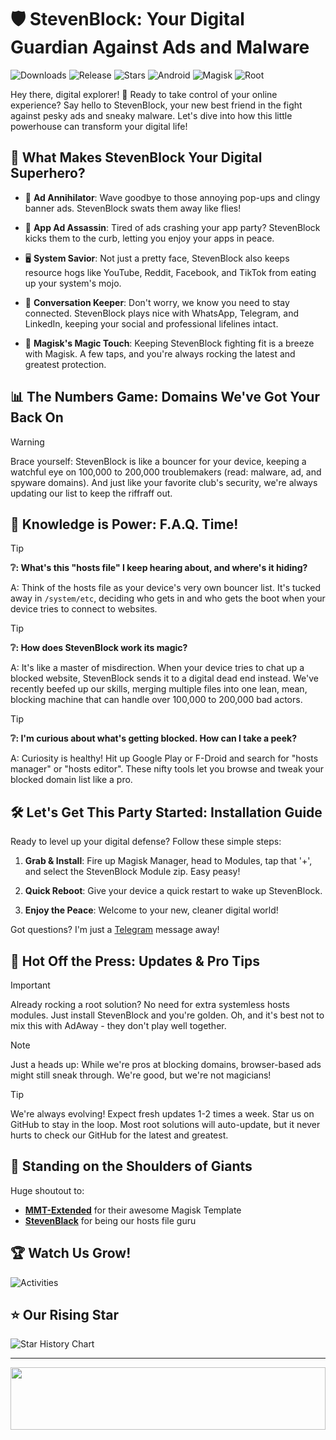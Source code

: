# 🛡️ StevenBlock: Your Digital Guardian Against Ads and Malware

![Downloads](https://img.shields.io/github/downloads/Magisk-Modules-Alt-Repo/StevenBlock/total?color=green&style=for-the-badge)
![Release](https://img.shields.io/github/v/release/Magisk-Modules-Alt-Repo/StevenBlock?style=for-the-badge)
![Stars](https://img.shields.io/github/stars/Magisk-Modules-Alt-Repo/StevenBlock?style=for-the-badge)
![Android](https://img.shields.io/badge/Android-3DDC84?style=for-the-badge&logo=android&logoColor=white)
![Magisk](https://img.shields.io/badge/Magisk-8A2BE2?style=for-the-badge&logo=magisk&logoColor=white)
![Root](https://img.shields.io/badge/Root-ff0000?style=for-the-badge&logo=superuser&logoColor=white)

Hey there, digital explorer! 👋 Ready to take control of your online experience? Say hello to StevenBlock, your new best friend in the fight against pesky ads and sneaky malware. Let's dive into how this little powerhouse can transform your digital life!

## 🚀 What Makes StevenBlock Your Digital Superhero?

- 🛑 **Ad Annihilator**: Wave goodbye to those annoying pop-ups and clingy banner ads. StevenBlock swats them away like flies!

- 📱 **App Ad Assassin**: Tired of ads crashing your app party? StevenBlock kicks them to the curb, letting you enjoy your apps in peace.

- 🖥️ **System Savior**: Not just a pretty face, StevenBlock also keeps resource hogs like YouTube, Reddit, Facebook, and TikTok from eating up your system's mojo.

- 💬 **Conversation Keeper**: Don't worry, we know you need to stay connected. StevenBlock plays nice with WhatsApp, Telegram, and LinkedIn, keeping your social and professional lifelines intact.

- 🔄 **Magisk's Magic Touch**: Keeping StevenBlock fighting fit is a breeze with Magisk. A few taps, and you're always rocking the latest and greatest protection.

## 📊 The Numbers Game: Domains We've Got Your Back On

> [!WARNING]
> Brace yourself: StevenBlock is like a bouncer for your device, keeping a watchful eye on 100,000 to 200,000 troublemakers (read: malware, ad, and spyware domains). And just like your favorite club's security, we're always updating our list to keep the riffraff out.

## 🧠 Knowledge is Power: F.A.Q. Time!

> [!TIP]
> **❔: What's this "hosts file" I keep hearing about, and where's it hiding?**
> 
> A: Think of the hosts file as your device's very own bouncer list. It's tucked away in `/system/etc`, deciding who gets in and who gets the boot when your device tries to connect to websites.

> [!TIP]
> **❔: How does StevenBlock work its magic?**
> 
> A: It's like a master of misdirection. When your device tries to chat up a blocked website, StevenBlock sends it to a digital dead end instead. We've recently beefed up our skills, merging multiple files into one lean, mean, blocking machine that can handle over 100,000 to 200,000 bad actors.

> [!TIP]
> **❔: I'm curious about what's getting blocked. How can I take a peek?**
> 
> A: Curiosity is healthy! Hit up Google Play or F-Droid and search for "hosts manager" or "hosts editor". These nifty tools let you browse and tweak your blocked domain list like a pro.

## 🛠️ Let's Get This Party Started: Installation Guide

Ready to level up your digital defense? Follow these simple steps:

1. **Grab & Install**: Fire up Magisk Manager, head to Modules, tap that '+', and select the StevenBlock Module zip. Easy peasy!
   
2. **Quick Reboot**: Give your device a quick restart to wake up StevenBlock.
   
3. **Enjoy the Peace**: Welcome to your new, cleaner digital world!

Got questions? I'm just a [Telegram](https://t.me/microzort) message away!

## 🔔 Hot Off the Press: Updates & Pro Tips

> [!IMPORTANT] 
> Already rocking a root solution? No need for extra systemless hosts modules. Just install StevenBlock and you're golden. Oh, and it's best not to mix this with AdAway - they don't play well together.

> [!NOTE]
> Just a heads up: While we're pros at blocking domains, browser-based ads might still sneak through. We're good, but we're not magicians!

> [!TIP]
> We're always evolving! Expect fresh updates 1-2 times a week. Star us on GitHub to stay in the loop. Most root solutions will auto-update, but it never hurts to check our GitHub for the latest and greatest.

## 🙌 Standing on the Shoulders of Giants

Huge shoutout to:
- **[MMT-Extended](https://github.com/Zackptg5/MMT-Extended)** for their awesome Magisk Template
- **[StevenBlack](https://github.com/StevenBlack/hosts)** for being our hosts file guru

## 🏆 Watch Us Grow!

![Activities](https://repobeats.axiom.co/api/embed/359376e8fd59201ac45b1f13f73201c3be069b62.svg)

## ⭐ Our Rising Star

![Star History Chart](https://api.star-history.com/svg?repos=Magisk-Modules-Alt-Repo/StevenBlock&type=Date)

---

<img src="https://raw.githubusercontent.com/matfantinel/matfantinel/master/waves.svg" width="100%" height="100">
